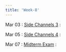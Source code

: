 ```yaml
---
title: 'Week-8' 
---
```


Mar 03
: [Side Channels 3]()
  : [](#)

Mar 05
: [Side Channels 4]()
  : [](#)

Mar 07
: [Midterm Exam]()
  : 

